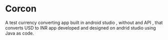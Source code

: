 # Corcon
A test currency converting app built in android studio , without and API , that converts USD to INR
app developed and designed on andrid studio using Java as code.
